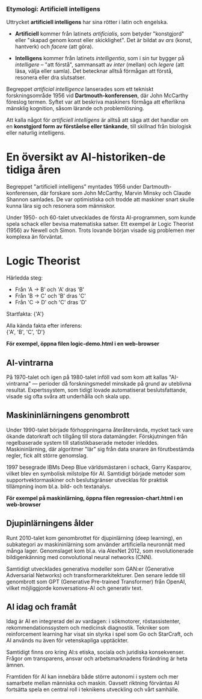 ### Etymologi: Artificiell intelligens

Uttrycket **artificiell intelligens** har sina rötter i latin och engelska.

* **Artificiell** kommer från latinets *artificialis*, som betyder "konstgjord" eller "skapad genom konst eller skicklighet". Det är bildat av *ars* (konst, hantverk) och *facere* (att göra).

* **Intelligens** kommer från latinets *intelligentia*, som i sin tur bygger på *intelligere* – "att förstå", sammansatt av *inter* (mellan) och *legere* (att läsa, välja eller samla). Det betecknar alltså förmågan att förstå, resonera eller dra slutsatser.

Begreppet *artificial intelligence* lanserades som ett tekniskt forskningsområde 1956 vid **Dartmouth-konferensen**, där John McCarthy föreslog termen. Syftet var att beskriva maskiners förmåga att efterlikna mänsklig kognition, såsom lärande och problemlösning.

Att kalla något för *artificiell intelligens* är alltså att säga att det handlar om en **konstgjord form av förståelse eller tänkande**, till skillnad från biologisk eller naturlig intelligens.



# En översikt av AI-historiken-de tidiga åren

Begreppet "artificiell intelligens" myntades 1956 under Dartmouth-konferensen, där forskare som John McCarthy, Marvin Minsky och Claude Shannon samlades. De var optimistiska och trodde att maskiner snart skulle kunna lära sig och resonera som människor.

Under 1950- och 60-talet utvecklades de första AI-programmen, som kunde spela schack eller bevisa matematiska satser. Ett exempel är Logic Theorist (1956) av Newell och Simon. Trots lovande början visade sig problemen mer komplexa än förväntat.

# Logic Theorist

Härledda steg:

 - Från 'A → B' och 'A' dras 'B'  
 - Från 'B → C' och 'B' dras 'C'  
 - Från 'C → D' och 'C' dras 'D'

Startfakta: {'A'}

Alla kända fakta efter inferens:  
{'A', 'B', 'C', 'D'}

**För exempel, öppna filen logic-demo.html i en web-browser**

## AI-vintrarna

På 1970-talet och igen på 1980-talet inföll vad som kom att kallas "AI-vintrarna" — perioder då forskningsmedel minskade på grund av uteblivna resultat. Expertssystem, som tidigt lovade automatiserat beslutsfattande, visade sig ofta svåra att underhålla och skala upp.

## Maskininlärningens genombrott

Under 1990-talet började förhoppningarna återåtervända, mycket tack vare ökande datorkraft och tillgång till stora datamängder. Förskjutningen från regelbaserade system till statistikbaserade metoder inleddes. Maskininlärning, där algoritmer "lär" sig från data snarare än förutbestämda regler, fick allt större genomslag.

1997 besegrade IBMs Deep Blue världsmästaren i schack, Garry Kasparov, vilket blev en symbolisk milstolpe för AI. Samtidigt började metoder som supportvektormaskiner och beslutsgränser utvecklas för praktisk tillämpning inom bl.a. bild- och textanalys.

**För exempel på maskinlärning, öppna filen regression-chart.html i en web-browser**

## Djupinlärningens ålder

Runt 2010-talet kom genombrottet för djupinlärning (deep learning), en subkategori av maskininlärning som använder artificiella neuronnät med många lager. Genomslaget kom bl.a. via AlexNet 2012, som revolutionerade bildigenkänning med convolutional neural networks (CNN).

Samtidigt utvecklades generativa modeller som GAN\:er (Generative Adversarial Networks) och transformerarkitekturer. Den senare ledde till genombrott som GPT (Generative Pre-trained Transformer) från OpenAI, vilket möjliggjorde konversations-AI och generativ text.

## AI idag och framåt

Idag är AI en integrerad del av vardagen: i sökmotorer, röstassistenter, rekommendationssystem och medicinsk diagnostik. Tekniker som reinforcement learning har visat sin styrka i spel som Go och StarCraft, och AI används nu även för vetenskapliga upptäckter.

Samtidigt finns oro kring AI\:s etiska, sociala och juridiska konsekvenser. Frågor om transparens, ansvar och arbetsmarknadens förändring är heta ämnen.

Framtiden för AI kan innebära både större autonomi i system och mer samarbete mellan människa och maskin. Oavsett riktning förväntas AI fortsätta spela en central roll i teknikens utveckling och vårt samhälle.
